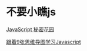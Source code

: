 # 不要小瞧js 
[JavaScript 秘密花园](http://bonsaiden.github.io/JavaScript-Garden/zh/)

[跟着9张思维导图学习Javascript](https://www.jianshu.com/p/a4171444e512)

